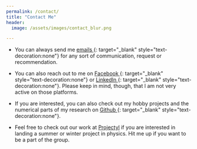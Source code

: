 ```yaml
---
permalink: /contact/
title: "Contact Me"
header:
  image: /assets/images/contact_blur.png

---
```


- You can always send me [emails <i class="fas fa-envelope-square"></i>](mailto:mukherjeeabhirup44@gmail.com){: target="_blank" style="text-decoration:none"} for any sort of communication, request or recommendation.

- You can also reach out to me on [Facebook <i class="fab fa-facebook"></i>](https://www.facebook.com/Seary.Blue){: target="_blank" style="text-decoration:none"} or [LinkedIn <i class="fab fa-linkedin"></i>](https://www.linkedin.com/in/abhirup-mukherjee-665588229){: target="_blank" style="text-decoration:none"}. Please keep in mind, though, that I am not very active on those platforms.

- If you are interested, you can also check out my hobby projects and the numerical parts of my research on [Github <i class="fab fa-github"></i>](https://github.com/abhirup-m){: target="_blank" style="text-decoration:none"}.

- Feel free to check out our work at [Projectyl](https://www.facebook.com/projectyl.in) if you are interested in landing a summer or winter project in physics. Hit me up if you want to be a part of the group.
